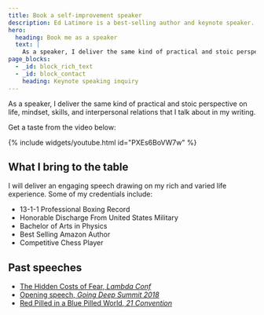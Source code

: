 ```yaml
---
title: Book a self-improvement speaker
description: Ed Latimore is a best-selling author and keynote speaker. His work focuses on self-improvement, addiction, and what he learned during his time as a professional boxer.
hero:
  heading: Book me as a speaker
  text: |
    As a speaker, I deliver the same kind of practical and stoic perspective on life, mindset, skills, and interpersonal relations that I talk about in my writing.
page_blocks:
  - _id: block_rich_text
  - _id: block_contact
    heading: Keynote speaking inquiry
---
```


As a speaker, I deliver the same kind of practical and stoic perspective on life, mindset, skills, and interpersonal relations that I talk about in my writing.

Get a taste from the video below:

{% include widgets/youtube.html id="PXEs6BoVW7w" %}

## What I bring to the table

I will deliver an engaging speech drawing on my rich and varied life experience. Some of my credentials include:

- 13-1-1 Professional Boxing Record
- Honorable Discharge From United States Military
- Bachelor of Arts in Physics
- Best Selling Amazon Author
- Competitive Chess Player

## Past speeches

- [The Hidden Costs of Fear, *Lambda Conf*](https://www.youtube.com/watch?v=17rgUgdZHgg)
- [Opening speech, *Going Deep Summit 2018*](https://www.youtube.com/watch?v=fgX338ToFkc)
- [Red Pilled in a Blue Pilled World, *21 Convention*](https://www.youtube.com/watch?v=6ShXCepXJ-c)
